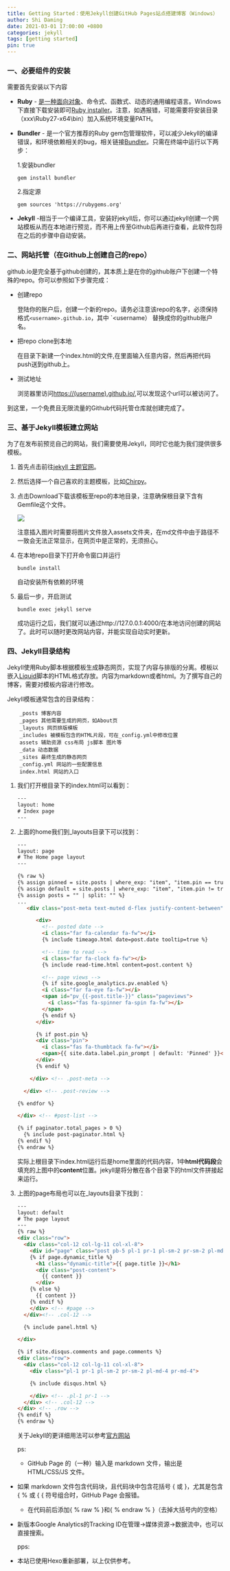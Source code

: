 ```yaml
---
title: Getting Started：使用Jekyll创建GitHub Pages站点搭建博客（Windows）
author: Shi Daming
date: 2021-03-01 17:00:00 +0800
categories: jekyll
tags: [getting started]
pin: true
---
```

### 一、必要组件的安装

需要首先安装以下内容

- **Ruby** - [是一种面向对象]()、命令式、函数式、动态的通用编程语言。Windows下直接下载安装即可[Ruby installer](https://rubyinstaller.org/)。注意，如遇报错，可能需要将安装目录（xxx\Ruby27-x64\bin）加入系统环境变量PATH。

- **Bundler** - 是一个官方推荐的Ruby gem包管理软件，可以减少Jekyll的编译错误，和环境依赖相关的bug，相关链接[Bundler](https://bundler.io/)。只需在终端中运行以下两步：

  1.安装bundler

  ```
  gem install bundler
  ```

  2.指定源

  ```
  gem sources 'https://rubygems.org'
  ```

- **Jekyll** -相当于一个编译工具，安装好jekyll后，你可以通过jekyll创建一个网站模板从而在本地进行预览，而不用上传至Github后再进行查看，此软件包将在之后的步骤中自动安装。

### 二、网站托管（在Github上创建自己的repo）

github.io是完全基于github创建的，其本质上是在你的github账户下创建一个特殊的repo。你可以参照如下步骤完成：

- 创建repo

  登陆你的账户后，创建一个新的repo。请务必注意该repo的名字，必须保持格式`<username>.github.io`，其中 `<username） 替换成你的github账户名。

- 把repo clone到本地

  在目录下新建一个index.html的文件,在里面输入任意内容，然后再把代码push送到github上。

- 测试地址

  浏览器里访问<u>https://(username).github.io/</u>,可以发现这个url可以被访问了。

到这里，一个免费且无限流量的Github代码托管仓库就创建完成了。

### 三、基于Jekyll模板建立网站

为了在发布前预览自己的网站，我们需要使用Jekyll，同时它也能为我们提供很多模板。

1. 首先点击前往[jekyll 主题官网](http://jekyllthemes.org/)。

2. 然后选择一个自己喜欢的主题模板，比如[Chirpy](http://jekyllthemes.org/themes/jekyll-theme-chirpy/)。

3. 点击Download下载该模板至repo的本地目录，注意确保根目录下含有Gemfile这个文件。

   <img src="/images/QQ截图20210308194033.png"/>

   注意插入图片时需要将图片文件放入assets文件夹，在md文件中由于路径不一致会无法正常显示，在网页中是正常的，无须担心。

4. 在本地repo目录下打开命令窗口并运行

   ```
   bundle install
   ```

   自动安装所有依赖的环境

5. 最后一步，开启测试

   ```
   bundle exec jekyll serve
   ```

   成功运行之后，我们就可以通过http://127.0.0.1:4000/在本地访问创建的网站了。此时可以随时更改网站内容，并能实现自动实时更新。

### 四、Jekyll目录结构

​	Jekyll使用Ruby脚本根据模板生成静态网页，实现了内容与排版的分离。模板以嵌入[Liquid](https://shopify.github.io/liquid/)脚本的HTML格式存放。内容为markdown或者html。为了撰写自己的博客，需要对模板内容进行修改。

Jekyll模板通常包含的目录结构：

```
    _posts 博客内容
    _pages 其他需要生成的网页，如About页
    _layouts 网页排版模板
    _includes 被模板包含的HTML片段，可在_config.yml中修改位置
    assets 辅助资源 css布局 js脚本 图片等
    _data 动态数据
    _sites 最终生成的静态网页
    _config.yml 网站的一些配置信息
    index.html 网站的入口
```

1. 我们打开根目录下的index.html可以看到：

   ```html
   ---
   layout: home
   # Index page
   ---
   ```

2. 上面的home我们到_layouts目录下可以找到：

   ```html
   ---
   layout: page
   # The Home page layout
   ---
   
   {% raw %}
   {% assign pinned = site.posts | where_exp: "item", "item.pin == true"  %}
   {% assign default = site.posts | where_exp: "item", "item.pin != true"  %}
   {% assign posts = "" | split: "" %}
   ...
      <div class="post-meta text-muted d-flex justify-content-between">
   
         <div>
           <!-- posted date -->
           <i class="far fa-calendar fa-fw"></i>
           {% include timeago.html date=post.date tooltip=true %}
   
           <!-- time to read -->
           <i class="far fa-clock fa-fw"></i>
           {% include read-time.html content=post.content %}
   
           <!-- page views -->
           {% if site.google_analytics.pv.enabled %}
           <i class="far fa-eye fa-fw"></i>
           <span id="pv_{{-post.title-}}" class="pageviews">
             <i class="fas fa-spinner fa-spin fa-fw"></i>
           </span>
           {% endif %}
         </div>
   
         {% if post.pin %}
         <div class="pin">
           <i class="fas fa-thumbtack fa-fw"></i>
           <span>{{ site.data.label.pin_prompt | default: 'Pinned' }}</span>
         </div>
         {% endif %}
   
       </div> <!-- .post-meta -->
   
     </div> <!-- .post-review -->
   
   {% endfor %}
   
   </div> <!-- #post-list -->
   
   {% if paginator.total_pages > 0 %}
     {% include post-paginator.html %}
   {% endif %}
   {% endraw %}
   ```

   实际上根目录下index.html运行后是home里面的代码内容，1中**html代码段**会填充的上图中的**content**位置。jekyll是将分散在各个目录下的html文件拼接起来运行。

3. 上图的page布局也可以在_layouts目录下找到：

   ```html
   ---
   layout: default
   # The page layout
   ---
   {% raw %}
   <div class="row">
     <div class="col-12 col-lg-11 col-xl-8">
       <div id="page" class="post pb-5 pl-1 pr-1 pl-sm-2 pr-sm-2 pl-md-4 pr-md-4 mb-md-4">
       {% if page.dynamic_title %}
         <h1 class="dynamic-title">{{ page.title }}</h1>
         <div class="post-content">
           {{ content }}
         </div>
       {% else %}
         {{ content }}
       {% endif %}
       </div> <!-- #page -->
     </div><!-- .col-12 -->
   
     {% include panel.html %}
   
   </div>
   
   {% if site.disqus.comments and page.comments %}
   <div class="row">
     <div class="col-12 col-lg-11 col-xl-8">
       <div class="pl-1 pr-1 pl-sm-2 pr-sm-2 pl-md-4 pr-md-4">
   
       {% include disqus.html %}
   
       </div> <!-- .pl-1 pr-1 -->
     </div> <!-- .col-12 -->
   </div> <!-- .row -->
   {% endif %}
   {% endraw %}
   ```

   关于Jekyll的更详细用法可以参考[官方网站](http://jekyllcn.com/docs/home/)

   ps: 

   - GitHub Page 的（一种）输入是 markdown 文件，输出是 HTML/CSS/JS 文件。
- 如果 markdown 文件包含代码块，且代码块中包含花括号 { 或 }，尤其是包含 { % 或 { { 符号组合时，GitHub Page 会报错。
   - 在代码前后添加{ % raw % }和{ % endraw % }（去掉大括号内的空格）
   
- 新版本Google Analytics的Tracking ID在管理→媒体资源→数据流中，也可以直接搜索。

   pps:

- 本站已使用Hexo重新部署，以上仅供参考。